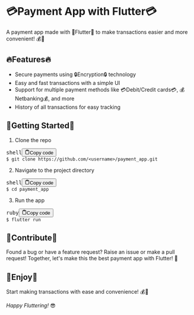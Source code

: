 <div class="markdown prose w-full break-words dark:prose-invert light"><h1>💳Payment App with Flutter💳</h1><p>A payment app made with 💙Flutter💙 to make transactions easier and more convenient! 💰💸</p><h2>🔥Features🔥</h2><ul><li>Secure payments using 🔒Encryption🔒 technology</li><li>Easy and fast transactions with a simple UI</li><li>Support for multiple payment methods like 💳Debit/Credit cards💳, 💰Netbanking💰, and more</li><li>History of all transactions for easy tracking</li></ul><h2>🚀Getting Started🚀</h2><ol><li>Clone the repo</li></ol><pre><div class="bg-black mb-4 rounded-md"><div class="flex items-center relative text-gray-200 bg-gray-800 px-4 py-2 text-xs font-sans"><span class="">shell</span><button class="flex ml-auto gap-2"><svg stroke="currentColor" fill="none" stroke-width="2" viewBox="0 0 24 24" stroke-linecap="round" stroke-linejoin="round" class="h-4 w-4" height="1em" width="1em" xmlns="http://www.w3.org/2000/svg"><path d="M16 4h2a2 2 0 0 1 2 2v14a2 2 0 0 1-2 2H6a2 2 0 0 1-2-2V6a2 2 0 0 1 2-2h2"></path><rect x="8" y="2" width="8" height="4" rx="1" ry="1"></rect></svg>Copy code</button></div><div class="p-4 overflow-y-auto"><code class="!whitespace-pre hljs language-shell"><span class="hljs-meta prompt_">$ </span><span class="bash">git <span class="hljs-built_in">clone</span> https://github.com/&lt;username&gt;/payment_app.git</span>
</code></div></div></pre><ol start="2"><li>Navigate to the project directory</li></ol><pre><div class="bg-black mb-4 rounded-md"><div class="flex items-center relative text-gray-200 bg-gray-800 px-4 py-2 text-xs font-sans"><span class="">shell</span><button class="flex ml-auto gap-2"><svg stroke="currentColor" fill="none" stroke-width="2" viewBox="0 0 24 24" stroke-linecap="round" stroke-linejoin="round" class="h-4 w-4" height="1em" width="1em" xmlns="http://www.w3.org/2000/svg"><path d="M16 4h2a2 2 0 0 1 2 2v14a2 2 0 0 1-2 2H6a2 2 0 0 1-2-2V6a2 2 0 0 1 2-2h2"></path><rect x="8" y="2" width="8" height="4" rx="1" ry="1"></rect></svg>Copy code</button></div><div class="p-4 overflow-y-auto"><code class="!whitespace-pre hljs language-shell"><span class="hljs-meta prompt_">$ </span><span class="bash"><span class="hljs-built_in">cd</span> payment_app</span>
</code></div></div></pre><ol start="3"><li>Run the app</li></ol><pre><div class="bg-black mb-4 rounded-md"><div class="flex items-center relative text-gray-200 bg-gray-800 px-4 py-2 text-xs font-sans"><span class="">ruby</span><button class="flex ml-auto gap-2"><svg stroke="currentColor" fill="none" stroke-width="2" viewBox="0 0 24 24" stroke-linecap="round" stroke-linejoin="round" class="h-4 w-4" height="1em" width="1em" xmlns="http://www.w3.org/2000/svg"><path d="M16 4h2a2 2 0 0 1 2 2v14a2 2 0 0 1-2 2H6a2 2 0 0 1-2-2V6a2 2 0 0 1 2-2h2"></path><rect x="8" y="2" width="8" height="4" rx="1" ry="1"></rect></svg>Copy code</button></div><div class="p-4 overflow-y-auto"><code class="!whitespace-pre hljs language-ruby"><span class="hljs-variable">$ </span>flutter run
</code></div></div></pre><h2>🙌Contribute🙌</h2><p>Found a bug or have a feature request? Raise an issue or make a pull request!
Together, let's make this the best payment app with Flutter! 💪</p><h2>🎉Enjoy🎉</h2><p>Start making transactions with ease and convenience! 💰💸</p><p><em>Happy Fluttering!</em> 😎</p></div>